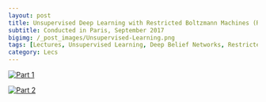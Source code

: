 ```yaml
---
layout: post
title: Unsupervised Deep Learning with Restricted Boltzmann Machines (RBM) and Deep Belief Networks (DBN)
subtitle: Conducted in Paris, September 2017
bigimg: /_post_images/Unsupervised-Learning.png
tags: [Lectures, Unsupervised Learning, Deep Belief Networks, Restricted Boltzmann Machines, DBN, RBM]
category: Lecs
---
```


[![Part 1](https://heshameraqi.github.io/_post_images/DBN-Lec1.png)](https://www.youtube.com/embed/Jc1Kx5wfi_Q)

[![Part 2](https://heshameraqi.github.io/_post_images/DBN-Lec2.png)](https://www.youtube.com/embed/FBgx2ZEBApE)

